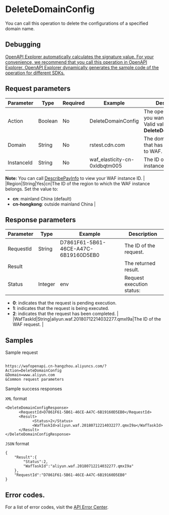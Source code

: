 # DeleteDomainConfig

You can call this operation to delete the configurations of a specified domain name.

## Debugging

[OpenAPI Explorer automatically calculates the signature value. For your convenience, we recommend that you call this operation in OpenAPI Explorer. OpenAPI Explorer dynamically generates the sample code of the operation for different SDKs.](https://api.aliyun.com/#product=waf-openapi&api=DeleteDomainConfig&type=RPC&version=2018-01-17)

## Request parameters

|Parameter|Type|Required|Example|Description|
|---------|----|--------|-------|-----------|
|Action|Boolean|No|DeleteDomainConfig|The operation that you want to perform. Valid values: **DeleteDomainConfig**. |
|Domain|String|No|rstest.cdn.com|The domain name that has been added to WAF. |
|InstanceId|String|No|waf\_elasticity-cn-0xldbqtm005|The ID of the WAF instance.

**Note:** You can call [DescribePayInfo](~~86651~~) to view your WAF instance ID. |
|Region|String|Yes|cn|The ID of the region to which the WAF instance belongs. Set the value to:

-   **cn**: mainland China \(default\)
-   **cn-hongkong**: outside mainland China |

## Response parameters

|Parameter|Type|Example|Description|
|---------|----|-------|-----------|
|RequestId|String|D7861F61-5B61-46CE-A47C-6B19160D5EB0|The ID of the request. |
|Result| | |The returned result. |
|Status|Integer|env|Request execution status:

-   **0**: indicates that the request is pending execution.
-   **1**: indicates that the request is being executed.
-   **2**: indicates that the request has been completed. |
|WafTaskId|String|aliyun.waf.20180712214032277.qmxI9a|The ID of the WAF request. |

## Samples

Sample request

```

https://wafopenapi.cn-hangzhou.aliyuncs.com/? Action=DeleteDomainConfig
&Domain=www.aliyun.com
&Common request parameters

```

Sample success responses

`XML` format

```
<DeleteDomainConfigResponse>
      <RequestId>D7861F61-5B61-46CE-A47C-6B19160D5EB0</RequestId>
      <Result>
            <Status>2</Status>
            <WafTaskId>aliyun.waf.20180712214032277.qmxI9a</WafTaskId>
      </Result>
</DeleteDomainConfigResponse>
```

`JSON` format

```
{
	"Result":{
		"Status":2,
		"WafTaskId":"aliyun.waf.20180712214032277.qmxI9a"
	},
	"RequestId":"D7861F61-5B61-46CE-A47C-6B19160D5EB0"
}
```

## Error codes.

For a list of error codes, visit the [API Error Center](https://error-center.alibabacloud.com/status/product/waf-openapi).

